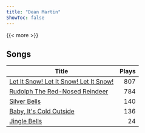 ```yaml
---
title: "Dean Martin"
ShowToc: false
---
```


{{< more >}}

## Songs
Title | Plays 
----- | -----: 
[Let It Snow! Let It Snow! Let It Snow!](/songs/let-it-snow-let-it-snow-let-it-snow) | 807
[Rudolph The Red-Nosed Reindeer](/songs/rudolph-the-red-nosed-reindeer) | 784
[Silver Bells](/songs/silver-bells) | 140
[Baby, It's Cold Outside](/songs/baby-its-cold-outside) | 136
[Jingle Bells](/songs/jingle-bells) | 24

